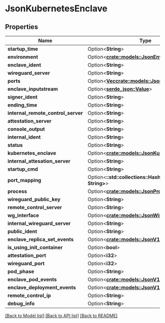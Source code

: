 # JsonKubernetesEnclave

## Properties

Name | Type | Description | Notes
------------ | ------------- | ------------- | -------------
**startup_time** | Option<**String**> |  | [optional]
**environment** | Option<[**crate::models::JsonEnvironment**](json_Environment.md)> |  | [optional]
**enclave_ident** | Option<**String**> |  | [optional]
**wireguard_server** | Option<**String**> |  | [optional]
**ports** | Option<[**Vec<crate::models::JsonEnclavePort>**](json_EnclavePort.md)> |  | [optional]
**enclave_inputstream** | Option<[**serde_json::Value**](.md)> |  | [optional]
**signer_ident** | Option<**String**> |  | [optional]
**ending_time** | Option<**String**> |  | [optional]
**internal_remote_control_server** | Option<**String**> |  | [optional]
**attestation_server** | Option<**String**> |  | [optional]
**console_output** | Option<**String**> |  | [optional]
**internal_ident** | Option<**String**> |  | [optional]
**status** | Option<**String**> |  | [optional]
**kubernetes_enclave** | Option<[**crate::models::JsonKubernetesEnclave**](json_KubernetesEnclave.md)> |  | [optional]
**internal_attesation_server** | Option<**String**> |  | [optional]
**startup_cmd** | Option<**String**> |  | [optional]
**port_mapping** | Option<**::std::collections::HashMap<String, String>**> |  | [optional]
**process** | Option<[**crate::models::JsonProcess**](json_Process.md)> |  | [optional]
**wireguard_public_key** | Option<**String**> |  | [optional]
**remote_control_server** | Option<**String**> |  | [optional]
**wg_interface** | Option<[**crate::models::JsonWireguardInterface**](json_WireguardInterface.md)> |  | [optional]
**internal_wireguard_server** | Option<**String**> |  | [optional]
**public_ident** | Option<**String**> |  | [optional]
**enclave_replica_set_events** | Option<[**crate::models::JsonV1EventList**](json_V1EventList.md)> |  | [optional]
**is_using_init_container** | Option<**bool**> |  | [optional]
**attestation_port** | Option<**i32**> |  | [optional]
**wireguard_port** | Option<**i32**> |  | [optional]
**pod_phase** | Option<**String**> |  | [optional]
**enclave_pod_events** | Option<[**crate::models::JsonV1EventList**](json_V1EventList.md)> |  | [optional]
**enclave_deployment_events** | Option<[**crate::models::JsonV1EventList**](json_V1EventList.md)> |  | [optional]
**remote_control_ip** | Option<**String**> |  | [optional]
**debug_info** | Option<**String**> |  | [optional]

[[Back to Model list]](../README.md#documentation-for-models) [[Back to API list]](../README.md#documentation-for-api-endpoints) [[Back to README]](../README.md)


